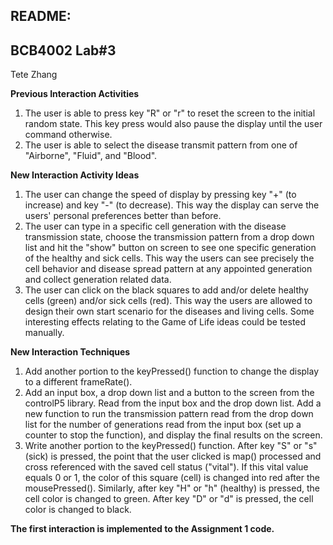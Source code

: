 README:
---
BCB4002 Lab#3 
---

Tete Zhang

**Previous Interaction Activities**

1. The user is able to press key "R" or "r" to reset the screen to the initial random state. This key press would also pause the display until the user command otherwise. 
2. The user is able to select the disease transmit pattern from one of "Airborne", "Fluid", and "Blood". 

**New Interaction Activity Ideas**

1. The user can change the speed of display by pressing key "+" (to increase) and key "-" (to decrease). This way the display can serve the users' personal preferences better than before. 
2. The user can type in a specific cell generation with the disease transmission state, choose the transmission pattern from a drop down list and hit the "show" button on screen to see one specific generation of the healthy and sick cells. This way the users can see precisely the cell behavior and disease spread pattern at any appointed generation and collect generation related data. 
3. The user can click on the black squares to add and/or delete healthy cells (green) and/or sick cells (red). This way the users are allowed to design their own start scenario for the diseases and living cells. Some interesting effects relating to the Game of Life ideas could be tested manually. 

**New Interaction Techniques**

1. Add another portion to the keyPressed() function to change the display to a different frameRate(). 
2. Add an input box, a drop down list and a button to the screen from the controlP5 library. Read from the input box and the drop down list. Add a new function to run the transmission pattern read from the drop down list for the number of generations read from the input box (set up a counter to stop the function), and display the final results on the screen. 
3. Write another portion to the keyPressed() function. After key "S" or "s" (sick) is pressed, the point that the user clicked is map() processed and cross referenced with the saved cell status ("vital"). If this vital value equals 0 or 1, the color of this square (cell) is changed into red after the mousePressed(). Similarly, after key "H" or "h" (healthy) is pressed, the cell color is changed to green. After key "D" or "d" is pressed, the cell color is changed to black. 

**The first interaction is implemented to the Assignment 1 code.**